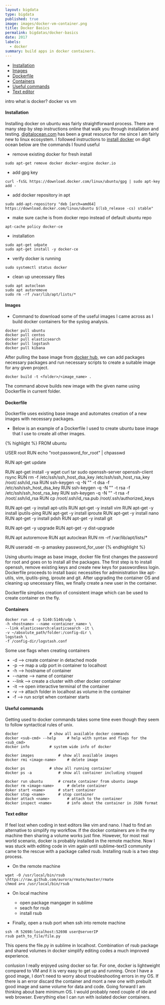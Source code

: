 ```yaml
---
layout: bigdata
type: bigdata
published: true
image: images/docker-vm-container.png
title: Docker Basics
permalink: bigdatas/docker-basics
date: 2017
labels:
  - docker
summary: build apps in docker containers.
---
```


   * [Installation](#installation)
   * [Images](#images)
   * [Dockerfile](#dockerfile)
   * [Containers](#containers)
   * [Useful commands](#useful-commands)
   * [Text editor](#text-editor)


intro what is docker? docker vs vm



#### Installation
Installing docker on ubuntu was fairly straightforward process. There are many step by step instructions online that walk you through installation and testing. [digitalocean.com](https://www.digitalocean.com/community/search?q=docker) has been a great resource for me since I am fairly new to linux ecosystem. I followed instructions to [install docker](https://www.digitalocean.com/community/tutorials/how-to-install-and-use-docker-on-ubuntu-16-04) on digit ocean below are the commands I found useful


 * remove existing docker for fresh install
```
sudo apt-get remove docker docker-engine docker.io
```
 * add gpg key
```
curl -fsSL https://download.docker.com/linux/ubuntu/gpg | sudo apt-key add -
```

 * add docker repository in apt
```
sudo add-apt-repository "deb [arch=amd64] https://download.docker.com/linux/ubuntu $(lsb_release -cs) stable"
```

 * make sure cache is from docker repo instead of default ubuntu repo
```
apt-cache policy docker-ce
```

 * installation
```
sudo apt-get udpate
sudo apt-get install -y docker-ce
```

 * verify docker is running
```
sudo systemctl status docker
```

 * clean up unecessary files
```
sudo apt autoclean
sudo apt autoremove
sudo rm -rf /var/lib/apt/lists/*
```

#### Images
 * Command to download some of the useful images I came across as I build docker containers for the syslog analysis.
```
docker pull ubuntu
docker pull centos
docker pull elasticsearch
docker pull logstash
docker pull kibana
```

After pulling the base image from [docker hub](https://hub.docker.com/), we can add packages necessary packages and run necessary scripts to create a suitable image for any given project.
```
docker build -t <folder>/<image_name> .
```

The command above builds new image with the given name using Dockerfile in current folder.

#### Dockerfile
Dockerfile uses existing base image and automates creation of a new images with necessary packages. 

 * Below is an example of a Dockerfile I used to create ubuntu base image that I use to create all other images.

{% highlight %}
FROM ubuntu

USER root
RUN echo "root:password_for_root" | chpasswd

RUN apt-get update

RUN apt-get install -y wget curl tar sudo openssh-server openssh-client rsync
RUN rm -f /etc/ssh/ssh_host_dsa_key /etc/ssh/ssh_host_rsa_key /root/.ssh/id_rsa
RUN ssh-keygen -q -N "" -t dsa -f /etc/ssh/ssh_host_dsa_key
RUN ssh-keygen -q -N "" -t rsa -f /etc/ssh/ssh_host_rsa_key
RUN ssh-keygen -q -N "" -t rsa -f /root/.ssh/id_rsa
RUN cp /root/.ssh/id_rsa.pub /root/.ssh/authorized_keys

RUN apt-get -y install apt-utils
RUN apt-get -y install vim
RUN apt-get -y install iputils-ping
RUN apt-get -y install iproute
RUN apt-get -y install nano
RUN apt-get -y install pdsh
RUN apt-get -y install git

RUN apt-get -y upgrade
RUN apt-get -y dist-upgrade

RUN apt autoremove
RUN apt autoclean
RUN rm -rf /var/lib/apt/lists/*

RUN useradd -m -p amaskey password_for_user
{% endhighlight %}

Using ubuntu image as base image, docker file first changes the password for root and goes on to install all the packages. The first step is to install openssh, remove existing keys and create new keys for passwordless login. Dockerfile proceeds to install basic necessities for administration like apt-utils, vim, iputils-ping, iproute and git. After upgrading the container OS and cleaning up unecessary files, we finally create a new user in the container. 

Dockerfile simplies creation of consistent image which can be used to create container on the fly.

#### Containers
```
docker run -d -p 5140:5140/udp \
-h <hostname> --name <container_name> \
--link elasticsearch:elasticsearch -it \
-v ~/absolute_path/folder:/config-dir \
logstash \
-f /config-dir/logstash.conf
```

Some use flags when creating containers
 * -d 	--> create container in detached mode
 * -p 	--> map a udp port in container to localhost
 * -h 	--> hostname of container
 * --name 	--> name of container
 * --link	--> create a cluster with other docker container
 * -it	--> open interactive terminal of the container
 * -v 	--> attach folder in localhost as volume in the container
 * -f 	--> run script when container starts

#### Useful commands
Getting used to docker commands takes some time even though they seem to follow syntactical rules of unix. 

```
docker				# show all available docker commands
docker <sub-cmd> --help		# help with syntax and flags for the <sub_cmd>
docker info			# system wide info of docker

docker images			# show all available images
docker rmi <image-name>		# delete image

docker ps			# show all running container
docker ps -a			# show all container including stopped

docker run ubuntu		# create container from ubuntu image
docker rm <image-name>		# delete container
doker start <name>		# start container
docker stop <name>		# stop container
docker attach <name>		# attach to the container
docker inspect <name>		# info about the container in JSON format
```

#### Text editor

If feel lost when coding in text editors like vim and nano. I had to find an alternative to simplify my workflow. If the docker containers are in the my machine then sharing a volume works just fine. However, for most real world scenario, docker is probably installed in the remote machine. Now I was stuck with editing code in vim again until sublime-text3 community came to the rescue with a package called rsub. Installing rsub is a two step process. 

 * On the remote machine
```
wget -O /usr/local/bin/rsub \https://raw.github.com/aurora/rmate/master/rmate
chmod a+x /usr/local/bin/rsub
```

 * On local machine
   * open package mangager in sublime
   * seach for rsub
   * install rsub

 * Finally, open a rsub port when ssh into remote machine
```
ssh -R 52698:localhost:52698 user@serverIP
rsub path_to_file/file.py
```

This opens the file.py in sublime in localhost. Combination of rsub package and shared volumes in docker simplify editing codes a much improved experience.


conlusion
I really enjoyed using docker so far. For one, docker is lightweight compared to VM and it is very easy to get up and running. Once I have a good image, I don’t need to worry about troubleshooting errors in my OS. If there is an error discard the container and mont a new one with prebuilt good image and same volume for data and code. Going forward I am thinking about bare minimum OS. I would probably need couple of  ide and web browser. Everything else I can run with isolated docker containers.

